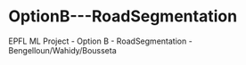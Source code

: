# OptionB---RoadSegmentation
EPFL ML Project - Option B - RoadSegmentation - Bengelloun/Wahidy/Bousseta

